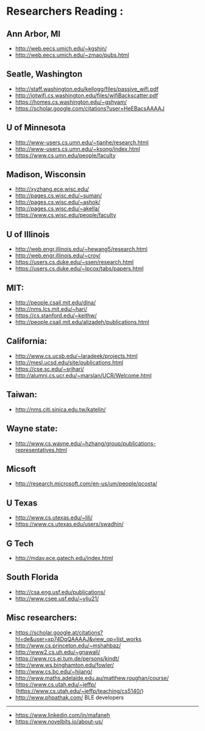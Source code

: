 
# Researchers Reading :

Ann Arbor, MI
---------------
- http://web.eecs.umich.edu/~kgshin/
- http://web.eecs.umich.edu/~zmao/pubs.html

Seatle, Washington 
--------------------
- http://staff.washington.edu/kellogg/files/passive_wifi.pdf
- http://iotwifi.cs.washington.edu/files/wifiBackscatter.pdf
- https://homes.cs.washington.edu/~gshyam/
- https://scholar.google.com/citations?user=HeEBacsAAAAJ

U of Minnesota 
------------------
- http://www-users.cs.umn.edu/~tianhe/research.html
- http://www-users.cs.umn.edu/~ksong/index.html
- https://www.cs.umn.edu/people/faculty

Madison, Wisconsin 
-------
- http://xyzhang.ece.wisc.edu/
- http://pages.cs.wisc.edu/~suman/
- http://pages.cs.wisc.edu/~ashok/
- http://pages.cs.wisc.edu/~akella/
- https://www.cs.wisc.edu/people/faculty

U of Illinois 
---------------
- http://web.engr.illinois.edu/~hewang5/research.html
- http://web.engr.illinois.edu/~croy/
- https://users.cs.duke.edu/~ssen/research.html
- https://users.cs.duke.edu/~lpcox/tabs/papers.html

MIT:
------------
- http://people.csail.mit.edu/dina/
- http://nms.lcs.mit.edu/~hari/
- https://cs.stanford.edu/~keithw/
- http://people.csail.mit.edu/alizadeh/publications.html

California:
-----------------
- http://www.cs.ucsb.edu/~laradeek/projects.html
- http://mesl.ucsd.edu/site/publications.html
- https://cse.sc.edu/~srihari/
- http://alumni.cs.ucr.edu/~marslan/UCR/Welcome.html

Taiwan:
---------------
- http://nms.citi.sinica.edu.tw/katelin/

Wayne state:
----------
- http://www.cs.wayne.edu/~hzhang/group/publications-representatives.html

Micsoft
-----------
- http://research.microsoft.com/en-us/um/people/pcosta/

U Texas
-----------
- http://www.cs.utexas.edu/~lili/
- https://www.cs.utexas.edu/users/swadhin/

G Tech
------------
- http://mdav.ece.gatech.edu/index.html

South Florida
------
- http://csa.eng.usf.edu/publications/
- http://www.csee.usf.edu/~yliu21/

Misc researchers:
-----------
- https://scholar.google.at/citations?hl=de&user=xp74DqQAAAAJ&view_op=list_works
- http://www.cs.princeton.edu/~mshahbaz/
- http://www2.cs.uh.edu/~gnawali/
- https://www.rcs.ei.tum.de/persons/kindt/
- http://www.ws.binghamton.edu/fowler/
- http://www.cs.bc.edu/~hjiang/
- http://www.maths.adelaide.edu.au/matthew.roughan/course/
- https://www.cs.utah.edu/~jeffp/ (https://www.cs.utah.edu/~jeffp/teaching/cs5140/)
- http://www.phpathak.com/
BLE developers
----
- https://www.linkedin.com/in/mafaneh
- https://www.novelbits.io/about-us/
